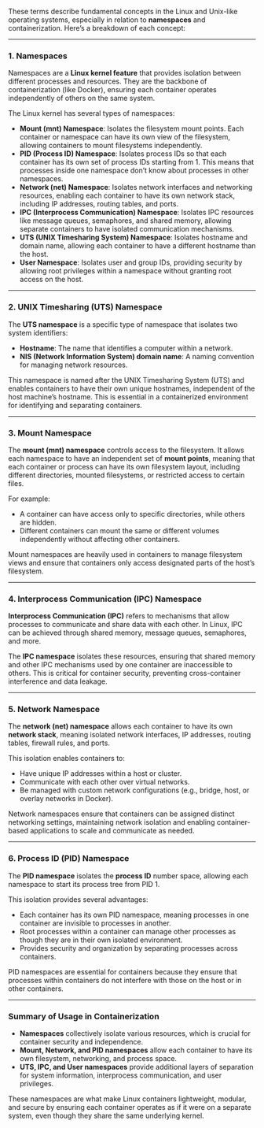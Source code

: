 These terms describe fundamental concepts in the Linux and Unix-like operating systems, especially in relation to **namespaces** and containerization. Here’s a breakdown of each concept:

---

### 1. Namespaces
Namespaces are a **Linux kernel feature** that provides isolation between different processes and resources. They are the backbone of containerization (like Docker), ensuring each container operates independently of others on the same system.

The Linux kernel has several types of namespaces:

- **Mount (mnt) Namespace**: Isolates the filesystem mount points. Each container or namespace can have its own view of the filesystem, allowing containers to mount filesystems independently.
- **PID (Process ID) Namespace**: Isolates process IDs so that each container has its own set of process IDs starting from 1. This means that processes inside one namespace don’t know about processes in other namespaces.
- **Network (net) Namespace**: Isolates network interfaces and networking resources, enabling each container to have its own network stack, including IP addresses, routing tables, and ports.
- **IPC (Interprocess Communication) Namespace**: Isolates IPC resources like message queues, semaphores, and shared memory, allowing separate containers to have isolated communication mechanisms.
- **UTS (UNIX Timesharing System) Namespace**: Isolates hostname and domain name, allowing each container to have a different hostname than the host.
- **User Namespace**: Isolates user and group IDs, providing security by allowing root privileges within a namespace without granting root access on the host.

---

### 2. UNIX Timesharing (UTS) Namespace
The **UTS namespace** is a specific type of namespace that isolates two system identifiers:
   - **Hostname**: The name that identifies a computer within a network.
   - **NIS (Network Information System) domain name**: A naming convention for managing network resources.

This namespace is named after the UNIX Timesharing System (UTS) and enables containers to have their own unique hostnames, independent of the host machine’s hostname. This is essential in a containerized environment for identifying and separating containers.

---

### 3. Mount Namespace
The **mount (mnt) namespace** controls access to the filesystem. It allows each namespace to have an independent set of **mount points**, meaning that each container or process can have its own filesystem layout, including different directories, mounted filesystems, or restricted access to certain files.

For example:
- A container can have access only to specific directories, while others are hidden.
- Different containers can mount the same or different volumes independently without affecting other containers.

Mount namespaces are heavily used in containers to manage filesystem views and ensure that containers only access designated parts of the host’s filesystem.

---

### 4. Interprocess Communication (IPC) Namespace
**Interprocess Communication (IPC)** refers to mechanisms that allow processes to communicate and share data with each other. In Linux, IPC can be achieved through shared memory, message queues, semaphores, and more.

The **IPC namespace** isolates these resources, ensuring that shared memory and other IPC mechanisms used by one container are inaccessible to others. This is critical for container security, preventing cross-container interference and data leakage.

---

### 5. Network Namespace
The **network (net) namespace** allows each container to have its own **network stack**, meaning isolated network interfaces, IP addresses, routing tables, firewall rules, and ports.

This isolation enables containers to:
   - Have unique IP addresses within a host or cluster.
   - Communicate with each other over virtual networks.
   - Be managed with custom network configurations (e.g., bridge, host, or overlay networks in Docker).

Network namespaces ensure that containers can be assigned distinct networking settings, maintaining network isolation and enabling container-based applications to scale and communicate as needed.

---

### 6. Process ID (PID) Namespace
The **PID namespace** isolates the **process ID** number space, allowing each namespace to start its process tree from PID 1. 

This isolation provides several advantages:
   - Each container has its own PID namespace, meaning processes in one container are invisible to processes in another.
   - Root processes within a container can manage other processes as though they are in their own isolated environment.
   - Provides security and organization by separating processes across containers.

PID namespaces are essential for containers because they ensure that processes within containers do not interfere with those on the host or in other containers.

---

### Summary of Usage in Containerization
- **Namespaces** collectively isolate various resources, which is crucial for container security and independence.
- **Mount, Network, and PID namespaces** allow each container to have its own filesystem, networking, and process space.
- **UTS, IPC, and User namespaces** provide additional layers of separation for system information, interprocess communication, and user privileges.

These namespaces are what make Linux containers lightweight, modular, and secure by ensuring each container operates as if it were on a separate system, even though they share the same underlying kernel.

